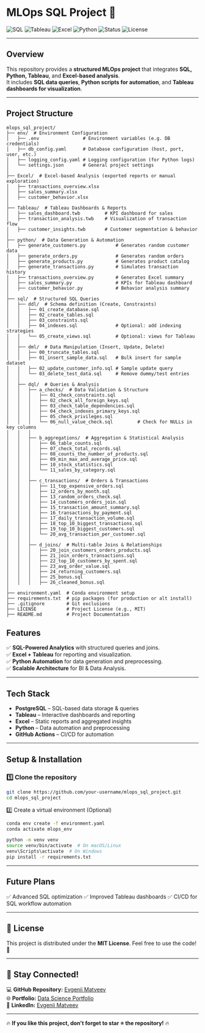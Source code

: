  # MLOps SQL Project 🚀  

![SQL](https://img.shields.io/badge/SQL-PostgreSQL-blue) ![Tableau](https://img.shields.io/badge/Tableau-Visualization-orange) ![Excel](https://img.shields.io/badge/Excel-Reports-green) ![Python](https://img.shields.io/badge/Python-Automation-yellow) ![Status](https://img.shields.io/badge/Status-Active-brightgreen) ![License](https://img.shields.io/badge/License-MIT-lightgrey)  

---

## Overview  

This repository provides a **structured MLOps project** that integrates **SQL, Python, Tableau**, and **Excel-based analysis**.  
It includes **SQL data queries**, **Python scripts for automation**, and **Tableau dashboards for visualization**.

---

## Project Structure  

```plaintext
mlops_sql_project/
├── env/  # Environment Configuration
│   ├── .env                # Environment variables (e.g. DB credentials)
│   ├── db_config.yaml      # Database configuration (host, port, user, etc.)
│   ├── logging_config.yaml # Logging configuration (for Python logs)
│   └── settings.json       # General project settings
│
├── Excel/  # Excel-based Analysis (exported reports or manual exploration)
│   ├── transactions_overview.xlsx 
│   ├── sales_summary.xlsx  
│   ├── customer_behavior.xlsx  
│
├── Tableau/  # Tableau Dashboards & Reports
│   ├── sales_dashboard.twb         # KPI dashboard for sales
│   ├── transaction_analysis.twb    # Visualization of transaction flow
│   ├── customer_insights.twb       # Customer segmentation & behavior
│
├── python/  # Data Generation & Automation
│   ├── generate_customers.py           # Generates random customer data
│   ├── generate_orders.py              # Generates random orders
│   ├── generate_products.py            # Generates product catalog
│   ├── generate_transactions.py        # Simulates transaction history
│   ├── transactions_overview.py        # Generates Excel summary
│   ├── sales_summary.py                # KPIs for Tableau dashboard
│   ├── customer_behavior.py            # Behavior analysis summary
│
├── sql/  # Structured SQL Queries
│   ├── ddl/  # Schema definition (Create, Constraints)
│   │   ├── 01_create_database.sql
│   │   ├── 02_create_tables.sql
│   │   ├── 03_constraints.sql
│   │   ├── 04_indexes.sql              # Optional: add indexing strategies
│   │   └── 05_create_views.sql         # Optional: views for Tableau
│   │
│   ├── dml/  # Data Manipulation (Insert, Update, Delete)
│   │   ├── 00_truncate_tables.sql
│   │   ├── 01_insert_sample_data.sql   # Bulk insert for sample dataset
│   │   ├── 02_update_customer_info.sql # Sample update query
│   │   └── 03_delete_test_data.sql     # Remove dummy/test entries
│   │
│   ├── dql/  # Queries & Analysis
│   │   ├── a_checks/  # Data Validation & Structure
│   │   │   ├── 01_check_constraints.sql
│   │   │   ├── 02_check_all_foreign_keys.sql
│   │   │   ├── 03_check_table_dependencies.sql
│   │   │   ├── 04_check_indexes_primary_keys.sql
│   │   │   ├── 05_check_privileges.sql
│   │   │   └── 06_null_value_check.sql         # Check for NULLs in key columns
│   │   │
│   │   ├── b_aggregations/  # Aggregation & Statistical Analysis
│   │   │   ├── 06_table_counts.sql
│   │   │   ├── 07_check_total_records.sql
│   │   │   ├── 08_counts_the_number_of_products.sql
│   │   │   ├── 09_min_max_and_average_price.sql
│   │   │   ├── 10_stock_statistics.sql
│   │   │   └── 11_sales_by_category.sql
│   │   │
│   │   ├── c_transactions/  # Orders & Transactions
│   │   │   ├── 11_top_expensive_orders.sql
│   │   │   ├── 12_orders_by_month.sql
│   │   │   ├── 13_random_orders_check.sql
│   │   │   ├── 14_customers_orders_join.sql
│   │   │   ├── 15_transaction_amount_summary.sql
│   │   │   ├── 16_transactions_by_payment.sql
│   │   │   ├── 17_daily_transaction_volume.sql
│   │   │   ├── 18_top_10_biggest_transactions.sql
│   │   │   ├── 19_top_10_biggest_customers.sql
│   │   │   └── 20_avg_transaction_per_customer.sql
│   │   │
│   │   ├── d_joins/  # Multi-table Joins & Relationships
│   │   │   ├── 20_join_customers_orders_products.sql  
│   │   │   ├── 21_join_orders_transactions.sql  
│   │   │   ├── 22_top_10_customers_by_spent.sql 
│   │   │   ├── 23_avg_order_value.sql 
│   │   │   ├── 24_returning_customers.sql
│   │   │   ├── 25_bonus.sql 
│   │   │   ├── 26_cleaned_bonus.sql 
│
├── environment.yaml  # Conda environment setup
├── requirements.txt  # pip packages (for production or alt install)
├── .gitignore        # Git exclusions
├── LICENSE           # Project License (e.g., MIT)
├── README.md         # Project Documentation
```

## Features

✅ **SQL-Powered Analytics** with structured queries and joins.  
✅ **Excel + Tableau** for reporting and visualization.  
✅ **Python Automation** for data generation and preprocessing.  
✅ **Scalable Architecture** for BI & Data Analysis.  

---

## Tech Stack  

- **PostgreSQL** – SQL-based data storage & queries  
- **Tableau** – Interactive dashboards and reporting  
- **Excel** – Static reports and aggregated insights  
- **Python** – Data automation and preprocessing  
- **GitHub Actions** – CI/CD for automation  

---

##  Setup & Installation  

### 1️⃣ Clone the repository  

```bash
git clone https://github.com/your-username/mlops_sql_project.git
cd mlops_sql_project
```



2️⃣ Create a virtual environment (Optional)
```bash
conda env create -f environment.yaml
conda activate mlops_env
```
```bash
python -m venv venv
source venv/bin/activate  # On macOS/Linux
venv\Scripts\activate  # On Windows
pip install -r requirements.txt
```

---
##  Future Plans
✅ Advanced SQL optimization
✅ Improved Tableau dashboards
✅ CI/CD for SQL workflow automation


---

## 📜 License  
This project is distributed under the **MIT License**. Feel free to use the code! 🚀  

---

## 📢 Stay Connected!  
💻 **GitHub Repository:** [Evgenii Matveev](https://github.com/evgeniimatveev)  
🌐 **Portfolio:** [Data Science Portfolio](https://www.datascienceportfol.io/evgeniimatveevusa)  
📌 **LinkedIn:** [Evgenii Matveev](https://www.linkedin.com/in/evgenii-matveev-510926276/)  


---

🔥 **If you like this project, don't forget to star ⭐ the repository!** 🔥
